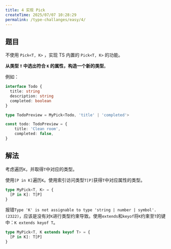 ```yaml
---
title: 4 实现 Pick
createTime: 2025/07/07 10:28:29
permalink: /type-challanges/easy/4/
---
```


## 题目

不使用 `Pick<T, K>` ，实现 TS 内置的 `Pick<T, K>` 的功能。

**从类型 `T` 中选出符合 `K` 的属性，构造一个新的类型**。

例如：

```ts
interface Todo {
  title: string
  description: string
  completed: boolean
}

type TodoPreview = MyPick<Todo, 'title' | 'completed'>

const todo: TodoPreview = {
    title: 'Clean room',
    completed: false,
}
```

## 解法

考虑遍历`K`，并取得`T`中对应的类型。

使用`[P in K]`遍历`K`。使用索引访问类型`T[P]`获得`T`中对应属性的类型。

```ts
type MyPick<T, K> = {
  [P in K]: T[P]
}
```

报错`Type 'K' is not assignable to type 'string | number | symbol'.(2322)`，应该是没有对`K`进行类型约束导致。使用`extends`和`keyof`将`K`约束至`T`的键中：`K extends keyof T`。

```ts
type MyPick<T, K extends keyof T> = {
  [P in K]: T[P]
}
```